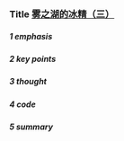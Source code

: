 ### Title [雾之湖的冰精（三）](https://ac.nowcoder.com/acm/contest/95928/F)

##### 1 emphasis



##### 2 key points

 

##### 3 thought



##### 4 code



##### 5 summary


